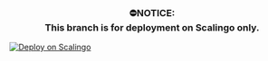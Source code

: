 <h3 align="center"><b>⛔NOTICE:<br>This branch is for deployment on Scalingo only.</b></h3>

[![Deploy on Scalingo](https://cdn.scalingo.com/deploy/button.svg)](https://my.scalingo.com/deploy?source=https://github.com/FaallenDevil/CloneBot_V2/tree/Scalingo#Scalingo)
</p>
